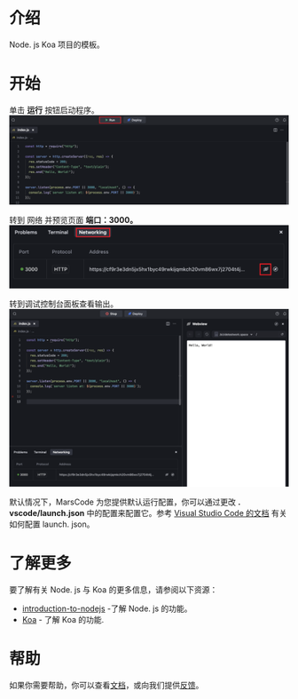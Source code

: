 # 介绍

Node. js Koa 项目的模板。

# 开始

单击 **运行** 按钮启动程序。
![图片](../../images/native_nodejs_http/run.png)

转到 网络 并预览页面 **端口：3000。**
![图片](../../images/native_nodejs_http/cloud_port.png)

转到调试控制台面板查看输出。
![图片](../../images/native_nodejs_http/preview.png)

默认情况下，MarsCode 为您提供默认运行配置，你可以通过更改 **. vscode/launch.json** 中的配置来配置它。参考 [Visual Studio Code 的文档](https://code.visualstudio.com/docs/editor/debugging) 有关如何配置 launch. json。

# 了解更多

要了解有关 Node. js 与 Koa 的更多信息，请参阅以下资源：

- [introduction-to-nodejs](https://nodejs.org/en/learn/getting-started/introduction-to-nodejs) -了解 Node. js 的功能。
- [Koa](https://koajs.com/) - 了解 Koa 的功能.

# 帮助

如果你需要帮助，你可以查看[文档](https://docs.marscode.cn/)，或向我们提供[反馈](https://juejin.cn/pin/club/7359094304150650889?utm_source=doc&utm_medium=marscode)。
